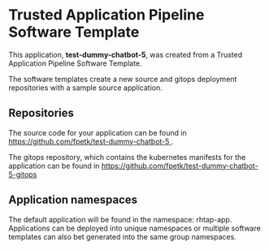 # Trusted Application Pipeline Software Template

This application, **test-dummy-chatbot-5**, was created from a Trusted Application Pipeline Software Template.

The software templates create a new source and gitops deployment repositories with a sample source application. 

## Repositories

The source code for your application can be found in [https://github.com/fpetk/test-dummy-chatbot-5 ](https://github.com/fpetk/test-dummy-chatbot-5 ).
 
The gitops repository, which contains the kubernetes manifests for the application can be found in 
[https://github.com/fpetk/test-dummy-chatbot-5-gitops ](https://github.com/fpetk/test-dummy-chatbot-5-gitops ) 

## Application namespaces 

The default application will be found in the namespace: rhtap-app. Applications can be deployed into unique namespaces or multiple software templates can also bet generated into the same group namespaces.  